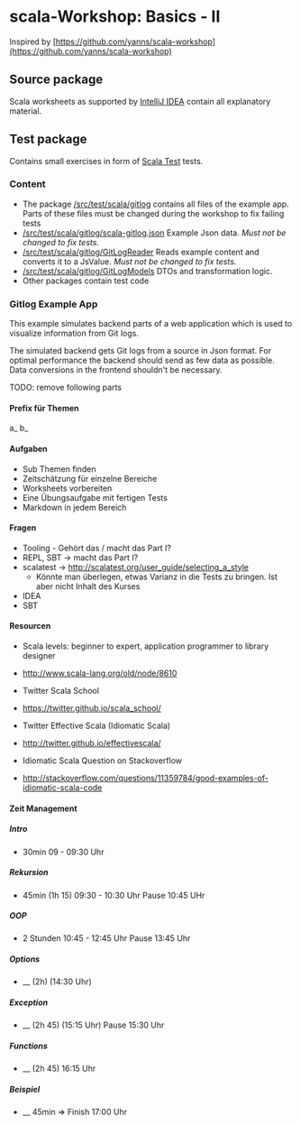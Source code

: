 scala-Workshop: Basics - II
===========================

Inspired by [https://github.com/yanns/scala-workshop](https://github.com/yanns/scala-workshop)

## Source package
Scala worksheets as supported by [IntelliJ IDEA](https://www.jetbrains.com/idea/) contain all explanatory material. 

## Test package
Contains small exercises in form of [Scala Test](http://www.scalatest.org/) tests.  

### Content
 * The package [/src/test/scala/gitlog](/src/test/scala/gitlog) contains all files of the example app. Parts of these files must be changed during the
 workshop to fix failing tests
 * [/src/test/scala/gitlog/scala-gitlog.json](/src/test/scala/gitlog/scala-gitlog.json) Example Json data. *Must not be changed to fix tests.*
 * [/src/test/scala/gitlog/GitLogReader](/src/test/scala/gitlog/GitLogReader.scala) Reads example content and converts it to a JsValue. *Must not be changed to fix tests.*
 * [/src/test/scala/gitlog/GitLogModels](/src/test/scala/gitlog/GitLogModels.scala) DTOs and transformation logic.
 * Other packages contain test code 

### Gitlog Example App
This example simulates backend parts of a web application which is used to visualize information from Git logs.

The simulated backend gets Git logs from a source in Json format. For optimal performance the backend should send as few
data as possible. Data conversions in the frontend shouldn't be necessary.
  


TODO: remove following parts

#### Prefix für Themen
a_
b_

#### Aufgaben
* Sub Themen finden
* Zeitschätzung für einzelne Bereiche
* Worksheets vorbereiten
* Eine Übungsaufgabe mit fertigen Tests
* Markdown in jedem Bereich


#### Fragen
* Tooling - Gehört das / macht das Part I?
* REPL, SBT -> macht das Part I?
* scalatest  ->  http://scalatest.org/user_guide/selecting_a_style
  * Könnte man überlegen, etwas Varianz in die Tests zu bringen. Ist aber nicht Inhalt des Kurses
* IDEA
* SBT

#### Resourcen
* Scala levels: beginner to expert, application programmer to library designer
 - http://www.scala-lang.org/old/node/8610
* Twitter Scala School
 - https://twitter.github.io/scala_school/
* Twitter Effective Scala (Idiomatic Scala) 
 - http://twitter.github.io/effectivescala/
* Idiomatic Scala Question on Stackoverflow
 - http://stackoverflow.com/questions/11359784/good-examples-of-idiomatic-scala-code


#### Zeit Management
##### Intro
* 30min
09 - 09:30 Uhr
##### Rekursion
* 45min (1h 15)
09:30 - 10:30 Uhr
Pause 10:45 UHr
##### OOP
* 2 Stunden
10:45 - 12:45 Uhr
Pause 13:45 Uhr
##### Options
* __ (2h)
(14:30 Uhr)
##### Exception
* __ (2h 45)
(15:15 Uhr)
Pause 15:30 Uhr
##### Functions
* __ (2h 45)
16:15 Uhr
##### Beispiel
* __ 45min
=> Finish 17:00 Uhr
